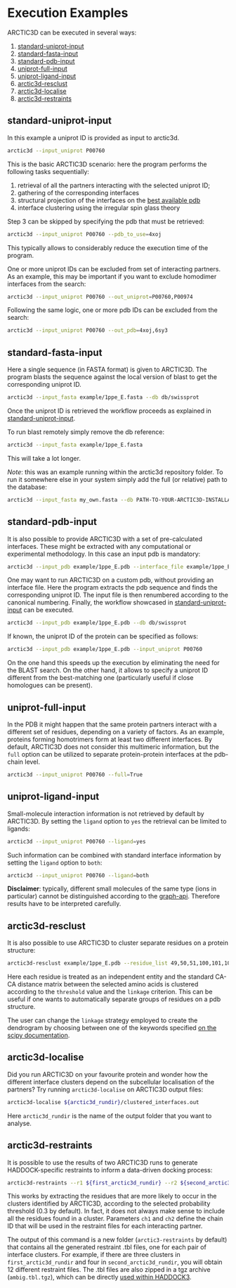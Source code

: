 # Execution Examples

ARCTIC3D can be executed in several ways:

1. [standard-uniprot-input](#standard-uniprot-input)
1. [standard-fasta-input](#standard-fasta-input)
1. [standard-pdb-input](#standard-pdb-input)
1. [uniprot-full-input](#uniprot-full-input)
1. [uniprot-ligand-input](#uniprot-ligand-input)
1. [arctic3d-resclust](#arctic3d-resclust)
1. [arctic3d-localise](#arctic3d-localise)
1. [arctic3d-restraints](#arctic3d-restraints)

## standard-uniprot-input

In this example a uniprot ID is provided as input to arctic3d.

```bash
arctic3d --input_uniprot P00760
```

This is the basic ARCTIC3D scenario: here the program performs the following tasks sequentially:

1. retrieval of all the partners interacting with the selected uniprot ID;
2. gathering of the corresponding interfaces
3. structural projection of the interfaces on the [best available pdb](https://www.ebi.ac.uk/pdbe/api/doc/sifts.html)
4. interface clustering using the irregular spin glass theory

Step 3 can be skipped by specifying the pdb that must be retrieved:

```bash
arctic3d --input_uniprot P00760 --pdb_to_use=4xoj
```

This typically allows to considerably reduce the execution time of the program.

One or more uniprot IDs can be excluded from set of interacting partners. As an example, this may be important if you want to exclude homodimer interfaces from the search:

```bash
arctic3d --input_uniprot P00760 --out_uniprot=P00760,P00974
```

Following the same logic, one or more pdb IDs can be excluded from the search:

```bash
arctic3d --input_uniprot P00760 --out_pdb=4xoj,6sy3
```

## standard-fasta-input

Here a single sequence (in FASTA format) is given to ARCTIC3D. The program blasts the sequence against the local version of blast to get the corresponding uniprot ID.

```bash
arctic3d --input_fasta example/1ppe_E.fasta --db db/swissprot
```

Once the uniprot ID is retrieved the workflow proceeds as explained in [standard-uniprot-input](standard-uniprot-input).

To run blast remotely simply remove the db reference:

```bash
arctic3d --input_fasta example/1ppe_E.fasta
```

This will take a lot longer.

*Note*: this was an example running within the arctic3d repository folder. To run it somewhere else in your system simply add the full (or relative) path to the database:

```bash
arctic3d --input_fasta my_own.fasta --db PATH-TO-YOUR-ARCTIC3D-INSTALLATION/db/swissprot
```

## standard-pdb-input

It is also possible to provide ARCTIC3D with a set of pre-calculated interfaces. These might be extracted with any computational or experimental methodology. In this case an input pdb is mandatory:

```bash
arctic3d --input_pdb example/1ppe_E.pdb --interface_file example/1ppe_E_example_interfaces.txt
```

One may want to run ARCTIC3D on a custom pdb, without providing an interface file. Here the program extracts the pdb sequence and finds the corresponding uniprot ID. The input file is then renumbered according to the canonical numbering. Finally, the workflow showcased in [standard-uniprot-input](standard-uniprot-input) can be executed.

```bash
arctic3d --input_pdb example/1ppe_E.pdb --db db/swissprot
```

If known, the uniprot ID of the protein can be specified as follows:

```bash
arctic3d --input_pdb example/1ppe_E.pdb --input_uniprot P00760
```

On the one hand this speeds up the execution by eliminating the need for the BLAST search. On the other hand, it allows to specify a uniprot ID different from the best-matching one (particularly useful if close homologues can be present).

## uniprot-full-input

In the PDB it might happen that the same protein partners interact with a different set of residues, depending on a variety of factors. As an example, proteins forming homotrimers form at least two different interfaces. By default, ARCTIC3D does not consider this multimeric information, but the `full` option can be utilized to separate protein-protein interfaces at the pdb-chain level.

```bash
arctic3d --input_uniprot P00760 --full=True
```

## uniprot-ligand-input

Small-molecule interaction information is not retrieved by default by ARCTIC3D. By setting the `ligand` option to `yes` the retrieval can be limited to ligands:

```bash
arctic3d --input_uniprot P00760 --ligand=yes
```

Such information can be combined with standard interface information by setting the `ligand` option to `both`:

```bash
arctic3d --input_uniprot P00760 --ligand=both
```

**Disclaimer**: typically, different small molecules of the same type (ions in particular) cannot be distinguished according to the [graph-api](https://www.ebi.ac.uk/pdbe/pdbe-kb/api). Therefore results have to be interpreted carefully.

## arctic3d-resclust

It is also possible to use ARCTIC3D to cluster separate residues on a protein structure:

```bash
arctic3d-resclust example/1ppe_E.pdb --residue_list 49,50,51,100,101,102 --threshold=12.0 --chain=E --linkage=average
```

Here each residue is treated as an independent entity and the standard CA-CA distance matrix between the selected amino acids is clustered according to the `threshold` value and the `linkage` criterion. This can be useful if one wants to automatically separate groups of residues on a pdb structure.

The user can change the `linkage` strategy employed to create the dendrogram by choosing between one of the keywords specified [on the scipy documentation](https://docs.scipy.org/doc/scipy/reference/generated/scipy.cluster.hierarchy.linkage.html).

## arctic3d-localise

Did you run ARCTIC3D on your favourite protein and wonder how the different interface clusters depend on the subcellular localisation of the partners? Try running `arctic3d-localise` on ARCTIC3D output files:

```bash
arctic3d-localise ${arctic3d_rundir}/clustered_interfaces.out
```

Here `arctic3d_rundir` is the name of the output folder that you want to analyse.

## arctic3d-restraints

It is possible to use the results of two ARCTIC3D runs to generate HADDOCK-specific restraints to inform a data-driven docking process:

```bash
arctic3d-restraints --r1 ${first_arctic3d_rundir} --r2 ${second_arctic3d_rundir} --prob_threshold=0.5 --ch1=A --ch2=B
```

This works by extracting the residues that are more likely to occur in the clusters identified by ARCTIC3D, according to the selected probability threshold (0.3 by default). In fact, it does not always make sense to include all the residues found in a cluster. Parameters `ch1` and `ch2` define the chain ID that will be used in the restraint files for each interacting partner.

The output of this command is a new folder (`arctic3-restraints` by default) that contains all the generated restraint .tbl files, one for each pair of interface clusters. For example, if there are three clusters in `first_arctic3d_rundir` and four in `second_arctic3d_rundir`, you will obtain 12 different restraint files. The .tbl files are also zipped in a tgz archive (`ambig.tbl.tgz`), which can be directly [used within HADDOCK3](https://github.com/haddocking/haddock3/blob/main/docs/examples.md#docking-multiple-ambig).
